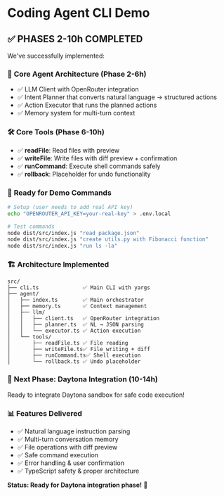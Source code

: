 # Coding Agent CLI Demo

## ✅ **PHASES 2-10h COMPLETED** 

We've successfully implemented:

### 🧠 **Core Agent Architecture** (Phase 2-6h)
- ✅ LLM Client with OpenRouter integration
- ✅ Intent Planner that converts natural language → structured actions
- ✅ Action Executor that runs the planned actions
- ✅ Memory system for multi-turn context

### 🛠️ **Core Tools** (Phase 6-10h)  
- ✅ **readFile**: Read files with preview
- ✅ **writeFile**: Write files with diff preview + confirmation
- ✅ **runCommand**: Execute shell commands safely
- ✅ **rollback**: Placeholder for undo functionality

### 🎯 **Ready for Demo Commands**

```bash
# Setup (user needs to add real API key)
echo "OPENROUTER_API_KEY=your-real-key" > .env.local

# Test commands
node dist/src/index.js "read package.json"
node dist/src/index.js "create utils.py with Fibonacci function"  
node dist/src/index.js "run ls -la"
```

### 🏗️ **Architecture Implemented**
```
src/
├── cli.ts              ✅ Main CLI with yargs
├── agent/
│   ├── index.ts        ✅ Main orchestrator
│   ├── memory.ts       ✅ Context management
│   ├── llm/
│   │   ├── client.ts   ✅ OpenRouter integration
│   │   ├── planner.ts  ✅ NL → JSON parsing
│   │   └── executor.ts ✅ Action execution
│   └── tools/
│       ├── readFile.ts ✅ File reading
│       ├── writeFile.ts✅ File writing + diff
│       ├── runCommand.ts✅ Shell execution
│       └── rollback.ts ✅ Undo placeholder
```

### 🚀 **Next Phase: Daytona Integration** (10-14h)
Ready to integrate Daytona sandbox for safe code execution!

### 📊 **Features Delivered**
- ✅ Natural language instruction parsing
- ✅ Multi-turn conversation memory  
- ✅ File operations with diff preview
- ✅ Safe command execution
- ✅ Error handling & user confirmation
- ✅ TypeScript safety & proper architecture

**Status: Ready for Daytona integration phase!** 🎉
